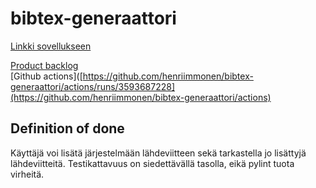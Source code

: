 # bibtex-generaattori
[Linkki sovellukseen](https://ohtu.capscience.fi/)

[Product backlog](https://docs.google.com/spreadsheets/d/1iF_o2BonsYtQlAYNAM78CDaxmr6lO7b8xHMP3yNJEwg/edit#gid=1)  
[Github actions]([https://github.com/henriimmonen/bibtex-generaattori/actions/runs/3593687228](https://github.com/henriimmonen/bibtex-generaattori/actions)  

## Definition of done

Käyttäjä voi lisätä järjestelmään lähdeviitteen sekä tarkastella jo lisättyjä lähdeviitteitä. Testikattavuus on siedettävällä tasolla, eikä pylint tuota virheitä.

